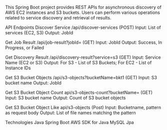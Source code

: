 This Spring Boot project provides REST APIs for asynchronous discovery of AWS EC2 instances and S3 buckets. Users can perform various operations related to service discovery and retrieval of results.

API Endpoints
Discover Service
/api/discover-services (POST)
Input: List of services (EC2, S3)
Output: JobId 

Get Job Result
/api/job-result?jobId= (GET)
Input: JobId 
Output: Success, In Progress, or Failed

Get Discovery Result
/api/discovery-result?service=s3 (GET)
Input: Service Name (EC2 or S3)
Output: For S3 - List of S3 Buckets; For EC2 - List of Instance IDs

Get S3 Bucket Objects
/api/s3-objects?bucketName=bkt1 (GET)
Input: S3 bucket name
Output: JobId 

Get S3 Bucket Object Count
api/s3-objects-count?bucketName= (GET)
Input: S3 bucket name
Output: Count of S3 bucket objects

Get S3 Bucket Object Like
api/s3-objects (Post)
Input: Bucketname, pattern as request body
Output: List of file names matching the pattern


Technologies
Java
Spring Boot
AWS SDK for Java
MySQL
Jpa
